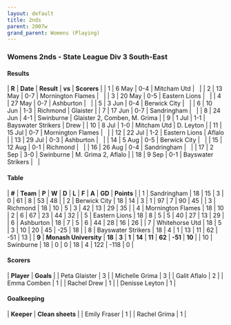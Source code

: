 ```yaml
---
layout: default
title: 2nds
parent: 2007w
grand_parent: Womens (Playing)
---
```


### Womens 2nds - State League Div 3 South-East

#### Results

| **R** | **Date** | **Result** | **vs** | **Scorers** |
| 1 | 6 May | 0-4 | Mitcham Utd |   |
| 2 | 13 May | 0-7 | Mornington Flames |   |
| 3 | 20 May | 0-5 | Eastern Lions |   |
| 4 | 27 May | 0-7 | Ashburton |   |
| 5 | 3 Jun | 0-4 | Berwick City |   |
| 6 | 10 Jun | 1-3 | Richmond | Glaister |
| 7 | 17 Jun | 0-7 | Sandringham |   |
| 8 | 24 Jun | 4-1 | Swinburne | Glaister 2, Comben, M. Grima |
| 9 | 1 Jul | 1-1 | Bayswater Strikers | Drew |
| 10 | 8 Jul | 1-0 | Mitcham Utd | D. Leyton |
| 11 | 15 Jul | 0-7 | Mornington Flames |   |
| 12 | 22 Jul | 1-2 | Eastern Lions | Aflalo |
| 13 | 29 Jul | 0-3 | Ashburton |   |
| 14 | 5 Aug | 0-5 | Berwick City |   |
| 15 | 12 Aug | 0-1 | Richmond |   |
| 16 | 26 Aug | 0-4 | Sandringham |   |
| 17 | 2 Sep | 3-0 | Swinburne | M. Grima 2, Aflalo |
| 18 | 9 Sep | 0-1 | Bayswater Strikers |   |

#### Table

| **#** | **Team** | **P** | **W** | **D** | **L** | **F** | **A** | **GD** | **Points** |
| 1 | Sandringham | 18 | 15 | 3 | 0 | 61 | 8 | 53 | 48 |
| 2 | Berwick City | 18 | 14 | 3 | 1 | 97 | 7 | 90 | 45 |
| 3 | Richmond | 18 | 10 | 5 | 3 | 42 | 13 | 29 | 35 |
| 4 | Mornington Flames | 18 | 10 | 2 | 6 | 67 | 23 | 44 | 32 |
| 5 | Eastern Lions | 18 | 8 | 5 | 5 | 40 | 27 | 13 | 29 |
| 6 | Ashburton | 18 | 7 | 5 | 6 | 44 | 28 | 16 | 26 |
| 7 | Whitehorse Utd | 18 | 5 | 3 | 10 | 20 | 45 | -25 | 18 |
| 8 | Bayswater Strikers | 18 | 4 | 1 | 13 | 11 | 62 | -51 | 13 |
| **9** | **Monash University** | **18** | **3** | **1** | **14** | **11** | **62** | **-51** | **10** |
| 10 | Swinburne | 18 | 0 | 0 | 18 | 4 | 122 | -118 | 0 |

#### Scorers

| **Player** | **Goals** |
| Peta Glaister | 3 |
| Michelle Grima | 3 |
| Galit Aflalo | 2 |
| Emma Comben | 1 |
| Rachel Drew | 1 |
| Denisse Leyton | 1 |

#### Goalkeeping

| **Keeper** | **Clean sheets** |
| Emily Fraser | 1 |
| Rachel Grima | 1 |
